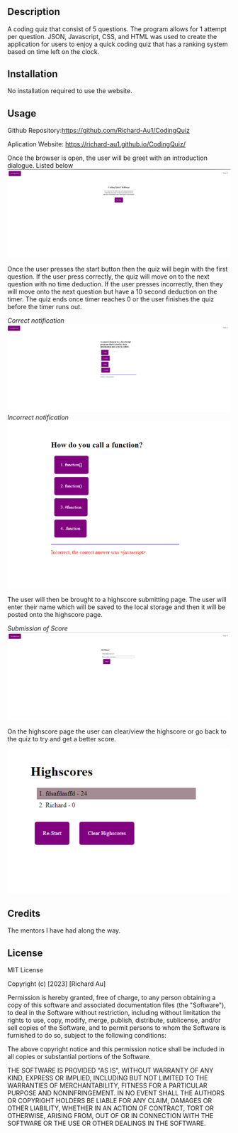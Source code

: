 # <Coding Quiz>

## Description

A coding quiz that consist of 5 questions. The program allows for 1 attempt per question. JSON, Javascript, CSS, and HTML was used to create the application for users to enjoy a quick coding quiz that has a ranking system based on time left on the clock. 

## Installation

No installation required to use the website.

## Usage
Github Repository:https://github.com/Richard-Au1/CodingQuiz

Aplication Website: https://richard-au1.github.io/CodingQuiz/

Once the browser is open, the user will be greet with an introduction dialogue. Listed below
![Homepage](assets/images/homepage.PNG)

Once the user presses the start button then the quiz will begin with the first question. If the user press correctly, the quiz will move on to the next question with no time deduction. If the user presses incorrectly, then they will move onto the next question but have a 10 second deduction on the timer. The quiz ends once timer reaches 0 or the user finishes the quiz before the timer runs out. 

*Correct notification*
![Alt text](<assets/images/correct answer.PNG>)
*Incorrect notification*
![Alt text](<assets/images/incorrect answer.PNG>)

The user will then be brought to a highscore submitting page. The user will enter their name which will be saved to the local storage and then it will be posted onto the highscore page.

*Submission of Score*
![Alt text](<assets/images/Submission of score.PNG>)

On the highscore page the user can clear/view the highscore or go back to the quiz to try and get a better score. 

![Alt text](<assets/images/Highscore page.PNG>)

## Credits

The mentors I have had along the way.

## License

MIT License

Copyright (c) [2023] [Richard Au]

Permission is hereby granted, free of charge, to any person obtaining a copy
of this software and associated documentation files (the "Software"), to deal
in the Software without restriction, including without limitation the rights
to use, copy, modify, merge, publish, distribute, sublicense, and/or sell
copies of the Software, and to permit persons to whom the Software is
furnished to do so, subject to the following conditions:

The above copyright notice and this permission notice shall be included in all
copies or substantial portions of the Software.

THE SOFTWARE IS PROVIDED "AS IS", WITHOUT WARRANTY OF ANY KIND, EXPRESS OR
IMPLIED, INCLUDING BUT NOT LIMITED TO THE WARRANTIES OF MERCHANTABILITY,
FITNESS FOR A PARTICULAR PURPOSE AND NONINFRINGEMENT. IN NO EVENT SHALL THE
AUTHORS OR COPYRIGHT HOLDERS BE LIABLE FOR ANY CLAIM, DAMAGES OR OTHER
LIABILITY, WHETHER IN AN ACTION OF CONTRACT, TORT OR OTHERWISE, ARISING FROM,
OUT OF OR IN CONNECTION WITH THE SOFTWARE OR THE USE OR OTHER DEALINGS IN THE
SOFTWARE.

